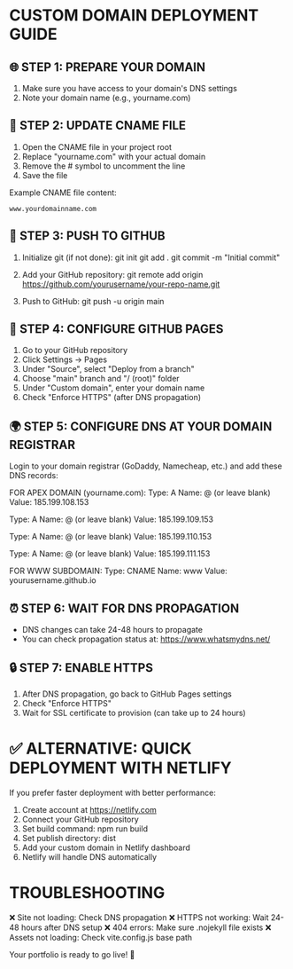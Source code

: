 CUSTOM DOMAIN DEPLOYMENT GUIDE
================================

🌐 STEP 1: PREPARE YOUR DOMAIN
------------------------------
1. Make sure you have access to your domain's DNS settings
2. Note your domain name (e.g., yourname.com)

🚀 STEP 2: UPDATE CNAME FILE
----------------------------
1. Open the CNAME file in your project root
2. Replace "yourname.com" with your actual domain
3. Remove the # symbol to uncomment the line
4. Save the file

Example CNAME file content:
```
www.yourdomainname.com
```

📁 STEP 3: PUSH TO GITHUB
--------------------------
1. Initialize git (if not done):
   git init
   git add .
   git commit -m "Initial commit"

2. Add your GitHub repository:
   git remote add origin https://github.com/yourusername/your-repo-name.git

3. Push to GitHub:
   git push -u origin main

🔧 STEP 4: CONFIGURE GITHUB PAGES
----------------------------------
1. Go to your GitHub repository
2. Click Settings → Pages
3. Under "Source", select "Deploy from a branch"
4. Choose "main" branch and "/ (root)" folder
5. Under "Custom domain", enter your domain name
6. Check "Enforce HTTPS" (after DNS propagation)

🌍 STEP 5: CONFIGURE DNS AT YOUR DOMAIN REGISTRAR
--------------------------------------------------
Login to your domain registrar (GoDaddy, Namecheap, etc.) and add these DNS records:

FOR APEX DOMAIN (yourname.com):
Type: A
Name: @ (or leave blank)
Value: 185.199.108.153

Type: A
Name: @ (or leave blank)
Value: 185.199.109.153

Type: A
Name: @ (or leave blank)
Value: 185.199.110.153

Type: A
Name: @ (or leave blank)
Value: 185.199.111.153

FOR WWW SUBDOMAIN:
Type: CNAME
Name: www
Value: yourusername.github.io

⏰ STEP 6: WAIT FOR DNS PROPAGATION
-----------------------------------
- DNS changes can take 24-48 hours to propagate
- You can check propagation status at: https://www.whatsmydns.net/

🔒 STEP 7: ENABLE HTTPS
-----------------------
1. After DNS propagation, go back to GitHub Pages settings
2. Check "Enforce HTTPS"
3. Wait for SSL certificate to provision (can take up to 24 hours)

✅ ALTERNATIVE: QUICK DEPLOYMENT WITH NETLIFY
=============================================
If you prefer faster deployment with better performance:

1. Create account at https://netlify.com
2. Connect your GitHub repository
3. Set build command: npm run build
4. Set publish directory: dist
5. Add your custom domain in Netlify dashboard
6. Netlify will handle DNS automatically

TROUBLESHOOTING
===============
❌ Site not loading: Check DNS propagation
❌ HTTPS not working: Wait 24-48 hours after DNS setup
❌ 404 errors: Make sure .nojekyll file exists
❌ Assets not loading: Check vite.config.js base path

Your portfolio is ready to go live! 🚀
